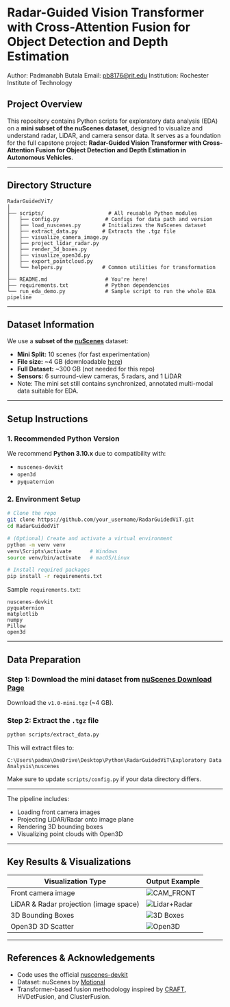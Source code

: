 # Radar-Guided Vision Transformer with Cross-Attention Fusion for Object Detection and Depth Estimation

Author: Padmanabh Butala
Email: pb8176@rit.edu
Institution: Rochester Institute of Technology



## Project Overview

This repository contains Python scripts for exploratory data analysis (EDA) on a **mini subset of the nuScenes dataset**, designed to visualize and understand radar, LiDAR, and camera sensor data. It serves as a foundation for the full capstone project: **Radar-Guided Vision Transformer with Cross-Attention Fusion for Object Detection and Depth Estimation in Autonomous Vehicles**.

---

## Directory Structure

```
RadarGuidedViT/
│
├── scripts/                     # All reusable Python modules
│   ├── config.py               # Configs for data path and version
│   ├── load_nuscenes.py       # Initializes the NuScenes dataset
│   ├── extract_data.py        # Extracts the .tgz file
│   ├── visualize_camera_image.py
│   ├── project_lidar_radar.py
│   ├── render_3d_boxes.py
│   ├── visualize_open3d.py
│   ├── export_pointcloud.py
│   └── helpers.py             # Common utilities for transformation
│
├── README.md                   # You're here!
├── requirements.txt            # Python dependencies
└── run_eda_demo.py             # Sample script to run the whole EDA pipeline
```

---

## Dataset Information

We use a **subset of the [nuScenes](https://www.nuscenes.org/nuscenes#)** dataset:

- **Mini Split:** 10 scenes (for fast experimentation)
- **File size:** ~4 GB (downloadable [here](https://www.nuscenes.org/download))
- **Full Dataset:** ~300 GB (not needed for this repo)
- **Sensors:** 6 surround-view cameras, 5 radars, and 1 LiDAR
- Note: The mini set still contains synchronized, annotated multi-modal data suitable for EDA.

---

## Setup Instructions

### 1. Recommended Python Version
We recommend **Python 3.10.x** due to compatibility with:
- `nuscenes-devkit`
- `open3d`
- `pyquaternion`

### 2. Environment Setup

```bash
# Clone the repo
git clone https://github.com/your_username/RadarGuidedViT.git
cd RadarGuidedViT

# (Optional) Create and activate a virtual environment
python -m venv venv
venv\Scripts\activate      # Windows
source venv/bin/activate   # macOS/Linux

# Install required packages
pip install -r requirements.txt
```

Sample `requirements.txt`:
```
nuscenes-devkit
pyquaternion
matplotlib
numpy
Pillow
open3d
```

---

## Data Preparation

### Step 1: Download the mini dataset from [nuScenes Download Page](https://www.nuscenes.org/download)  
Download the `v1.0-mini.tgz` (~4 GB).

### Step 2: Extract the `.tgz` file
```bash
python scripts/extract_data.py
```

This will extract files to:
```
C:\Users\padma\OneDrive\Desktop\Python\RadarGuidedViT\Exploratory Data Analysis\nuscenes
```

Make sure to update `scripts/config.py` if your data directory differs.

---


The pipeline includes:
- Loading front camera images
- Projecting LiDAR/Radar onto image plane
- Rendering 3D bounding boxes
- Visualizing point clouds with Open3D

---

##  Key Results & Visualizations

| Visualization Type                     | Output Example |
|----------------------------------------|----------------|
| Front camera image                     | ![CAM_FRONT](Img/cam_front.png) |
| LiDAR & Radar projection (image space) | ![Lidar+Radar](Img/lidar_radar_overlay.png) |
| 3D Bounding Boxes                      | ![3D Boxes](Img/3d_boxes.png) |
| Open3D 3D Scatter                      | ![Open3D](Img/open3d_scene.png) |

---

## References & Acknowledgements

- Code uses the official [nuscenes-devkit](https://github.com/nutonomy/nuscenes-devkit)
- Dataset: nuScenes by [Motional](https://www.nuscenes.org/)
- Transformer-based fusion methodology inspired by [CRAFT](https://arxiv.org/abs/2303.12250), HVDetFusion, and ClusterFusion.






